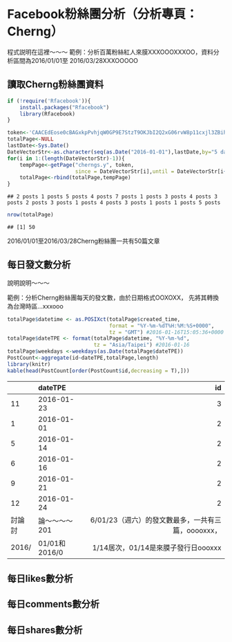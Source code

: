 Facebook粉絲團分析（分析專頁：Cherng）
================

程式説明在這裡～～～ 範例：分析百萬粉絲紅人來膜XXXOOOXXXOO，資料分析區間為2016/01/01至 2016/03/28XXXOOOOO

讀取Cherng粉絲團資料
--------------------

``` r
if (!require('Rfacebook')){
    install.packages("Rfacebook")
    library(Rfacebook)
}
```

``` r
token<-'CAACEdEose0cBAGxkpPvhjqW0GP9E7StzT9OKJbI2Q2xG06rvW8p11cxjl3ZBihtWYxgMexf0lRME37INEp6PhzWy1lu4gnuQ0a0POOh74ihdADyVuG3cpk0niGgeSH8z9XB7Ms6KGGZC8kRWY1SWaIvEcXG3Ee85on5bdZAW9ZCNO71ZAZBO20P7B1WLpBsCn3KqG5Smt3tDMtNpGrx8tP'
totalPage<-NULL
lastDate<-Sys.Date()
DateVectorStr<-as.character(seq(as.Date("2016-01-01"),lastDate,by="5 days"))
for(i in 1:(length(DateVectorStr)-1)){
    tempPage<-getPage("cherngs.y", token,
                      since = DateVectorStr[i],until = DateVectorStr[i+1])
    totalPage<-rbind(totalPage,tempPage)
}
```

    ## 2 posts 1 posts 5 posts 4 posts 7 posts 1 posts 3 posts 4 posts 3 posts 2 posts 3 posts 1 posts 4 posts 3 posts 1 posts 1 posts 5 posts

``` r
nrow(totalPage)
```

    ## [1] 50

2016/01/01至2016/03/28Cherng粉絲團一共有50篇文章

每日發文數分析
--------------

說明說明～～～

範例：分析Cherng粉絲團每天的發文數，由於日期格式OOXOXX， 先將其轉換為台灣時區...xxxooo

``` r
totalPage$datetime <- as.POSIXct(totalPage$created_time, 
                                 format = "%Y-%m-%dT%H:%M:%S+0000", 
                                 tz = "GMT") #2016-01-16T15:05:36+0000
totalPage$dateTPE <- format(totalPage$datetime, "%Y-%m-%d", 
                            tz = "Asia/Taipei") #2016-01-16
totalPage$weekdays <-weekdays(as.Date(totalPage$dateTPE))
PostCount<-aggregate(id~dateTPE,totalPage,length)
library(knitr)
kable(head(PostCount[order(PostCount$id,decreasing = T),]))
```

|        | dateTPE       |                                                  id|
|--------|:--------------|---------------------------------------------------:|
| 11     | 2016-01-23    |                                                   3|
| 1      | 2016-01-01    |                                                   2|
| 5      | 2016-01-14    |                                                   2|
| 6      | 2016-01-16    |                                                   2|
| 9      | 2016-01-21    |                                                   2|
| 12     | 2016-01-24    |                                                   2|
| 討論討 | 論～～～～201 |  6/01/23（週六）的發文數最多，一共有三篇，ooooxxx，|
| 2016/  | 01/01和2016/0 |                 1/14居次，01/14是來膜子發行日oooxxx|

每日likes數分析
---------------

每日comments數分析
------------------

每日shares數分析
----------------
